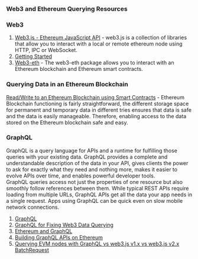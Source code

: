 ### Web3 and Ethereum Querying Resources

### Web3
1. [Web3.js - Ethereum JavaScript API](https://web3js.readthedocs.io/en/v1.2.11/index.html) - web3.js is a collection of libraries that allow you to interact with a local or remote ethereum node using HTTP, IPC or WebSocket.
2. [Getting Started](https://web3js.readthedocs.io/en/v1.2.11/getting-started.html)
3. [Web3-eth](https://web3js.readthedocs.io/en/v1.2.11/web3-eth.html) - The web3-eth package allows you to interact with an Ethereum blockchain and Ethereum smart contracts.

### Querying Data in an Ethereum Blockchain
[Read/Write to an Ethereum Blockchain using Smart Contracts](https://medium.com/coinmonks/querying-data-in-an-ethereum-blockchain-86289d3fc385) - Ethereum Blockchain functioning is fairly straightforward, the different storage space for permanent and temporary data in different tries ensures that data is safe and the data is easily manageable. Therefore, enabling access to the data stored on the Ethereum blockchain safe and easy.

### GraphQL
GraphQL is a query language for APIs and a runtime for fulfilling those queries with your existing data. GraphQL provides a complete and understandable description of the data in your API, gives clients the power to ask for exactly what they need and nothing more, makes it easier to evolve APIs over time, and enables powerful developer tools.<br>
GraphQL queries access not just the properties of one resource but also smoothly follow references between them. While typical REST APIs require loading from multiple URLs, GraphQL APIs get all the data your app needs in a single request. Apps using GraphQL can be quick even on slow mobile network connections.<br>
1. [GraphQL](https://graphql.org/)
2. [GraphQL for Fixing Web3 Data Querying](https://ethereum.org/ig/developers/tutorials/the-graph-fixing-web3-data-querying/)
3. [Ethereum and GraphQL](https://alec.aivazis.com/blog/ethereum-and-graphql)
4. [Building GraphQL APIs on Ethereum](https://dev.to/dabit3/building-graphql-apis-on-ethereum-4poa)
5. [Querying EVM nodes with GraphQL vs web3.js v1.x vs web3.js v2.x BatchRequest](https://support.chainstack.com/hc/en-us/articles/900004658306-Querying-EVM-nodes-with-GraphQL-vs-web3-js-v1-x-vs-web3-js-v2-x-BatchRequest)
